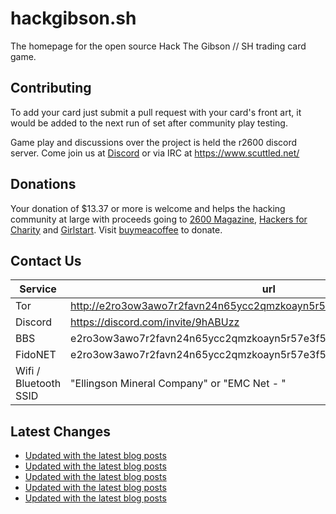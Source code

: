 # hackgibson.sh
The homepage for the open source Hack The Gibson // SH trading card game.


## Contributing

To add your card just submit a pull request with your card's front art, it would be added to the next run of set after community play testing.

Game play and discussions over the project is held the r2600 discord server. Come join us at [Discord](https://discord.com/invite/9hABUzz) or via IRC at https://www.scuttled.net/


## Donations

Your donation of $13.37 or more is welcome and helps the hacking community at large with proceeds going to [2600 Magazine](https://2600.com/), [Hackers for Charity](https://hackersforcharity.org) and [Girlstart](https://girlstart.org).  Visit [buymeacoffee](https://www.buymeacoffee.com/hackgibson.sh) to donate.


## Contact Us

Service | url
-|-
Tor | http://e2ro3ow3awo7r2favn24n65ycc2qmzkoayn5r57e3f56nvjwdcgg32ad.onion
Discord | https://discord.com/invite/9hABUzz
BBS | e2ro3ow3awo7r2favn24n65ycc2qmzkoayn5r57e3f56nvjwdcgg32ad.onion:23
FidoNET | e2ro3ow3awo7r2favn24n65ycc2qmzkoayn5r57e3f56nvjwdcgg32ad.onion:24554
Wifi / Bluetooth SSID | "Ellingson Mineral Company" or "EMC Net - <fidonet address>"

## Latest Changes
<!-- BLOG-POST-LIST:START -->
- [Updated with the latest blog posts](https://github.com/DFW2600/hackgibson.sh/commit/1b98c4c8d1946c8cc0154f8888baad84c5fd9068)
- [Updated with the latest blog posts](https://github.com/DFW2600/hackgibson.sh/commit/a3756833bab8b21dd7779b9b0e4d8b492ef41111)
- [Updated with the latest blog posts](https://github.com/DFW2600/hackgibson.sh/commit/36e44475b3705694b39897f7fa47bcbc1e959870)
- [Updated with the latest blog posts](https://github.com/DFW2600/hackgibson.sh/commit/bbcc59fae25937484cbb1803c45186dc64d4903a)
- [Updated with the latest blog posts](https://github.com/DFW2600/hackgibson.sh/commit/3bb324dd5d6dec0969e7f6676aa2b3b72c04e024)
<!-- BLOG-POST-LIST:END -->
